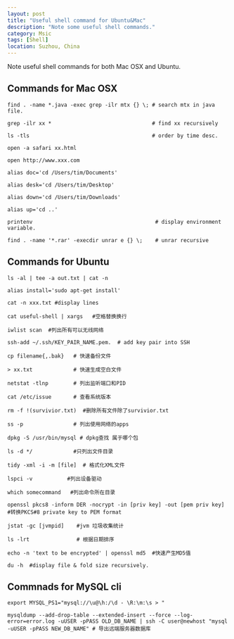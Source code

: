 ```yaml
---
layout: post
title: "Useful shell command for Ubuntu&Mac"
description: "Note some useful shell commands."
category: Msic
tags: [Shell]
location: Suzhou, China
---
```

Note useful shell commands for both Mac OSX and Ubuntu.

## Commands for Mac OSX

	find . -name *.java -exec grep -ilr mtx {} \; # search mtx in java file.

	grep -ilr xx *                                # find xx recursively

	ls -tls                                       # order by time desc.

	open -a safari xx.html

	open http://www.xxx.com

	alias doc='cd /Users/tim/Documents'

	alias desk='cd /Users/tim/Desktop'

	alias down='cd /Users/tim/Downloads'

	alias up='cd ..'

	printenv                                       # display environment variable.

	find . -name '*.rar' -execdir unrar e {} \;    # unrar recursive

## Commands for Ubuntu

	ls -al | tee -a out.txt | cat -n

	alias install='sudo apt-get install'

	cat -n xxx.txt #display lines

	cat useful-shell | xargs   #空格替换换行

	iwlist scan  #列出所有可以无线网络

	ssh-add ~/.ssh/KEY_PAIR_NAME.pem.  # add key pair into SSH

	cp filename{,.bak}   # 快速备份文件

	> xx.txt             # 快速生成空白文件

	netstat -tlnp        # 列出监听端口和PID

	cat /etc/issue       # 查看系统版本

	rm -f !(survivior.txt)  #删除所有文件除了survivior.txt

	ss -p                # 列出使用网络的apps

	dpkg -S /usr/bin/mysql # dpkg查找 属于哪个包

	ls -d */             #只列出文件目录

	tidy -xml -i -m [file]  # 格式化XML文件

	lspci -v           #列出设备驱动

	which somecommand   #列出命令所在目录

	openssl pkcs8 -inform DER -nocrypt -in [priv key] -out [pem priv key]     #转换PKCS#8 private key to PEM format

	jstat -gc [jvmpid]    #jvm 垃圾收集统计

	ls -lrt               # 根据日期排序

	echo -n 'text to be encrypted' | openssl md5  #快速产生MD5值

	du -h  #display file & fold size recursively.

## Commnads for MySQL cli

	export MYSQL_PS1="mysql://\u@\h:/\d - \R:\m:\s > "

	mysqldump --add-drop-table --extended-insert --force --log-error=error.log -uUSER -pPASS OLD_DB_NAME | ssh -C user@newhost "mysql -uUSER -pPASS NEW_DB_NAME" # 导出远端服务器数据库
